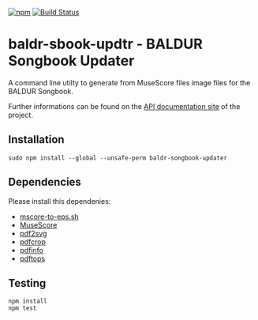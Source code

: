 [![npm](https://img.shields.io/npm/v/baldr-sbook-updtr.svg)](https://www.npmjs.com/package/baldr-sbook-updtr)
[![Build Status](https://travis-ci.org/JosefFriedrich-nodejs/baldr-sbook-updtr.svg?branch=master)](https://travis-ci.org/JosefFriedrich-nodejs/baldr-sbook-updtr)

# baldr-sbook-updtr - BALDUR Songbook Updater

A command line utilty to generate from MuseScore files image files for
the BALDUR Songbook.

Further informations can be found on the
[API documentation site](https://joseffriedrich-nodejs.github.io/baldr-sbook-updtr/)
of the project.

## Installation

```
sudo npm install --global --unsafe-perm baldr-songbook-updater
```

## Dependencies

Please install this dependenies:

* [mscore-to-eps.sh](https://github.com/JosefFriedrich-shell/mscore-to-eps.sh)
* [MuseScore](https://musescore.org/)
* [pdf2svg](https://github.com/dawbarton/pdf2svg)
* [pdfcrop](https://ctan.org/tex-archive/support/pdfcrop)
* [pdfinfo](https://poppler.freedesktop.org/)
* [pdftops](https://poppler.freedesktop.org/)

## Testing

```
npm install
npm test
```
